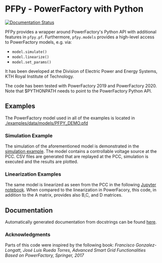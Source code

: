 # PFPy - PowerFactory with Python

[![Documentation Status](https://readthedocs.org/projects/pfpy/badge/?version=latest)](https://pfpy.readthedocs.io/en/latest/?badge=latest)

PFPy provides a wrapper around PowerFactory's Python API with additional features in  `pfpy.pf`. 
Furthermore,  `pfpy.models` provides a high-level access to PowerFactory models, e.g. via:
- `model.simulate()`
- `model.linearize()`
- `model.set_params()`

It has been developed at the Division of Electric Power and Energy Systems, KTH Royal Institute of Technology.

The code has been tested with PowerFactory 2019 and PowerFactory 2020. Note that $PYTHONPATH needs to point to the PowerFactory Python API.

## Examples
The PowerFactory model used in all of the examples is located in [./examples/data/models/PFPY_DEMO.pfd](https://github.com/tinrabuzin/PFPy/blob/master/examples/data/models/PFPY_DEMO.pfd)

### Simulation Example

The simulation of the aforementioned model is demonstrated in the [simulation example](https://github.com/tinrabuzin/PFPy/blob/master/examples/simulation_with_inputs.py).
The model contains a controllable voltage source at the PCC. CSV files are generated that are replayed at the PCC, simulation is executed and the results are plotted.

### Linearization Examples

The same model is linearized as seen from the PCC in the following [Jupyter notebook](https://github.com/tinrabuzin/PFPy/blob/master/examples/linearization.ipynb).
When compared to the linearization in PowerFacory, this code, in addition to the A matrix, provides also B,C, and D matrices.

## Documentation

Automatically generated documentation from docstrings can be found [here](https://pfpy.readthedocs.io/en/latest/).

### Acknowledgments
Parts of this code were inspired by the following book:
*Francisco Gonzalez-Longatt, José Luis Rueda Torres, Advanced Smart Grid Functionalities Based on PowerFactory, Springer, 2017*
